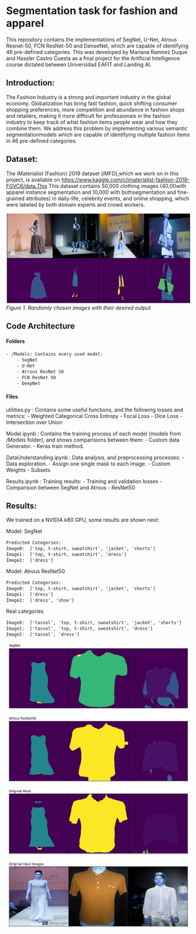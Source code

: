 # Segmentation task for fashion and apparel
This repository contains the implementations of SegNet, U-Net, Atrous Resnet-50, FCN ResNet-50 and DenseNet, which are capable of identifying 46 pre-defined categories. This was developed by Mariana Ramirez Duque and Hassler Castro Cuesta as a final project for the Artificial Intelligence course dictated between Universidad EAFIT and Landing AI.

## Introduction:
The Fashion Industry is a strong and important industry in the global economy. Globalization has bring fast fashion, quick shifting consumer shopping preferences,  more competition and abundance in fashion shops and retailers, making it more difficult for professionals in the fashion industry to keep track of what fashion items people wear and how they combine them. We address this problem by implementing various semantic segmentationmodels which are capable of identifying multiple fashion items in 46 pre-defined categories.

## Dataset: 
The  iMaterialist    (Fashion)    2019    dataset    (iMFD),which   we   work   on   in   this   project,   is   available   on <https://www.kaggle.com/c/imaterialist-fashion-2019-FGVC6/data.This>
This dataset   contains   50,000   clothing   images   (40,00with  apparel  instance  segmentation  and  10,000  with  bothsegmentation   and   fine-grained   attributes)   in   daily-life, celebrity events, and online shopping, which were labeled by both domain experts and crowd workers.

!["image info"](./images/full_masks.png)
*Figure 1. Randomly chosen images with their desired output*

## Code Architecture

#### Folders

    - /Models: Contains every used model: 
        - SegNet
        - U-Net
        - Atrous ResNet 50
        - FCN ResNet 50
        - DeepNet 

#### Files

utilities.py : Contains some useful functions, and the following losses and metrics:
    - Weighted Categorical Cross Entropy
    - Focal Loss
    - Dice Loss
    - Intersection over Union

Model.ipynb : Contains the training process of each model (models from /Models folder), and shows comparisions between them:
    - Custom data Generator.
    - Keras train method.

DataUnderstanding.ipynb : Data analysis, and preprocessing processes:
    - Data exploration.
    - Assign one single mask to each image.
    - Custom Weights
    - Subsets

Results.ipynb : Training results:
    - Training and validation losses
    - Comparision between SegNet and Atrous - ResNet50

## Results: 

We trained on a NVIDIA k80 GPU, some results are shown next:

Model: SegNet
    
    Predicted Categories: 
    Image0:  ['top, t-shirt, sweatshirt', 'jacket', 'shorts']
    Image1:  ['top, t-shirt, sweatshirt', 'dress']
    Image2:  ['dress']

Model: Atrous ResNet50
    
    Predicted Categories: 
    Image0:  ['top, t-shirt, sweatshirt', 'jacket', 'shorts']
    Image1:  ['dress']
    Image2:  ['dress', 'shoe']

Real categories
    
    Image0:  ['tassel', 'top, t-shirt, sweatshirt', 'jacket', 'shorts']
    Image1:  ['tassel', 'top, t-shirt, sweatshirt', 'dress']
    Image2:  ['tassel', 'dress']


!["results"](./images/results_f.png)